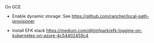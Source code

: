 On GCE

- Enable dynamic storage:
See https://github.com/rancher/local-path-provisioner

- Install EFK stack
https://medium.com/@timfpark/efk-logging-on-kubernetes-on-azure-4c54402459c4

